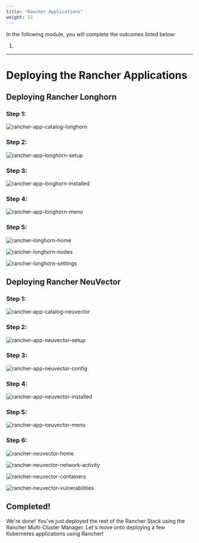 ```yaml
---
title: "Rancher Applications"
weight: 22
---
```


In the following module, you will complete the outcomes listed below:

1.

---


# Deploying the Rancher Applications

## Deploying Rancher Longhorn


### Step 1:

![rancher-app-catalog-longhorn](/static/images/content/22-app-longhorn-search.png)


### Step 2:

![rancher-app-longhorn-setup](/static/images/content/22-app-longhorn-setup.png)


### Step 3:

![rancher-app-longhorn-installed](/static/images/content/22-app-longhorn-installed.png)


### Step 4:

![rancher-app-longhorn-menu](/static/images/content/22-app-longhorn-menu.png)


### Step 5:

![rancher-longhorn-home](/static/images/content/22-longhorn-home.png)

![rancher-longhorn-nodes](/static/images/content/22-longhorn-nodes.png)

![rancher-longhorn-settings](/static/images/content/22-longhorn-settings.png)


## Deploying Rancher NeuVector


### Step 1:

![rancher-app-catalog-neuvector](/static/images/content/22-app-neuvector-search.png)


### Step 2:

![rancher-app-neuvector-setup](/static/images/content/22-app-neuvector-setup.png)


### Step 3:

![rancher-app-neuvector-config](/static/images/content/22-app-neuvector-config.png)


### Step 4:

![rancher-app-neuvector-installed](/static/images/content/22-app-neuvector-installed.png)


### Step 5:

![rancher-app-neuvector-menu](/static/images/content/22-app-neuvector-menu.png)


### Step 6:

![rancher-neuvector-home](/static/images/content/22-neuvector-home.png)

![rancher-neuvector-network-activity](/static/images/content/22-neuvector-network-activity.png)

![rancher-neuvector-containers](/static/images/content/22-neuvector-containers.png)

![rancher-neuvector-vulnerabilities](/static/images/content/22-neuvector-vulnerabilities.png)

## Completed!

We're done! You've just deployed the rest of the Rancher Stack using the Rancher Multi-Cluster Manager. Let's move onto deploying a few Kubernetes applications using Rancher!